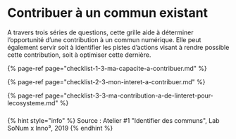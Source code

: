 # Contribuer à un commun existant

A travers trois séries de questions, cette grille aide à déterminer l’opportunité d’une contribution à un commun numérique. Elle peut également servir soit à identifier les pistes d’actions visant à rendre possible cette contribution, soit à optimiser cette dernière.

{% page-ref page="checklist-1-3-ma-capacite-a-contribuer.md" %}

{% page-ref page="checklist-2-3-mon-interet-a-contribuer.md" %}

{% page-ref page="checklist-3-3-ma-contribution-a-de-linteret-pour-lecosysteme.md" %}



### 

{% hint style="info" %}
Source : Atelier \#1 "Identifier des communs", Lab SoNum x Inno³, 2019
{% endhint %}

